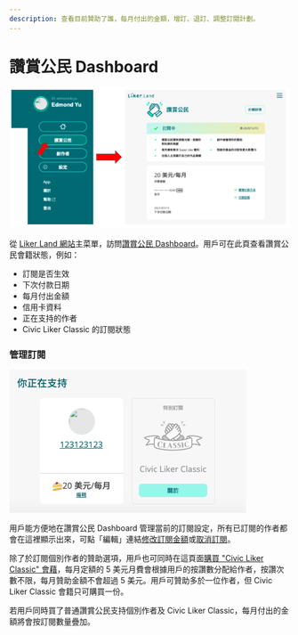 ```yaml
---
description: 查看目前贊助了誰，每月付出的金額，增訂、退訂、調整訂閱計劃。
---
```


# 讚賞公民 Dashboard

![讚賞公民 Dashboard](<../../.gitbook/assets/image (5).png>)

從 [Liker Land 網站](https://liker.land)主菜單，訪問[讚賞公民 Dashboard](https://liker.land/civic/dashboard)。用戶可在此頁查看讚賞公民會籍狀態，例如：

* 訂閱是否生效
* 下次付款日期
* 每月付出金額
* 信用卡資料
* 正在支持的作者
* Civic Liker Classic 的訂閱狀態

### 管理訂閱

![](<../../.gitbook/assets/image (14).png>)

用戶能方便地在讚賞公民 Dashboard 管理當前的訂閱設定，所有已訂閱的作者都會在這裡顯示出來，可點「編輯」連結[修改訂閱金額](be-a-civic-liker.md#bu-zhou-liu-guan-li-zan-shang-gong-min-ding-yue)或[取消訂閱](unsubscribe-civic-liker.md)。

除了於訂閱個別作者的贊助選項，用戶也可同時在這頁面[購買 "Civic Liker Classic" 會藉](be-a-civic-liker.md#bu-zhou-liu-guan-li-zan-shang-gong-min-ding-yue)，每月定額的 5 美元月費會根據用戶的按讚數分配給作者，按讚次數不限，每月贊助金額不會超過 5 美元。用戶可贊助多於一位作者，但 Civic Liker Classic 會籍只可購買一份。

若用戶同時買了普通讚賞公民支持個別作者及 Civic Liker Classic，每月付出的金額將會按訂閱數量疊加。
